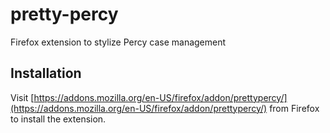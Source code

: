 # pretty-percy
Firefox extension to stylize Percy case management

## Installation
Visit [https://addons.mozilla.org/en-US/firefox/addon/prettypercy/](https://addons.mozilla.org/en-US/firefox/addon/prettypercy/) from Firefox to install the extension.